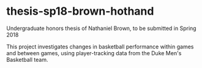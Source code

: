 # thesis-sp18-brown-hothand
Undergraduate honors thesis of Nathaniel Brown, to be submitted in Spring 2018

This project investigates changes in basketball performance within games and between games, using player-tracking data from the Duke Men's Basketball team.
